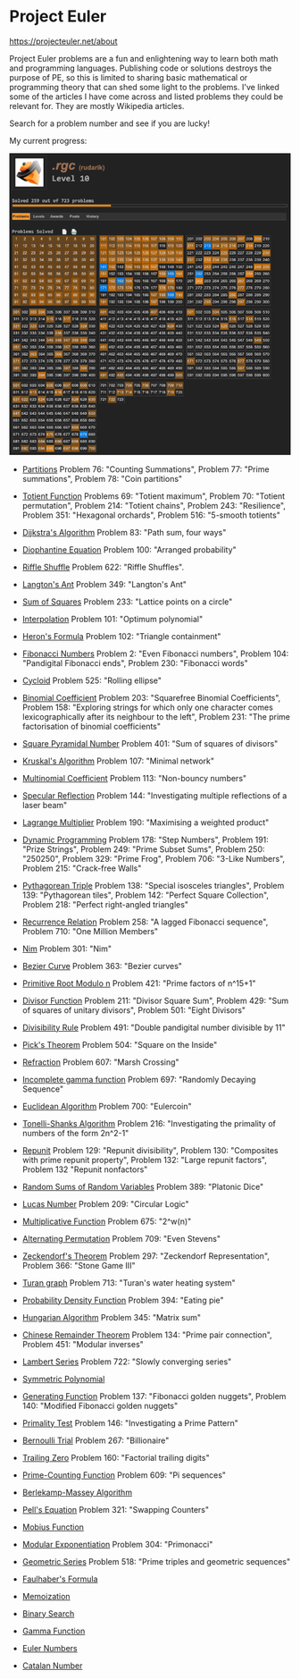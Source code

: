 # Project Euler 
<https://projecteuler.net/about>

Project Euler problems are a fun and enlightening way to learn both math and programming languages. Publishing code or solutions destroys the purpose of PE, so this is limited to sharing basic mathematical or programming theory that can shed some light to the problems. I've linked some of the articles I have come across and listed problems they could be relevant for. They are mostly Wikipedia articles. 

Search for a problem number and see if you are lucky!

My current progress: 

![](rudarik_progress.png)

* [Partitions](https://en.wikipedia.org/wiki/Partition_(number_theory))
Problem 76: "Counting Summations", Problem 77: "Prime summations", Problem 78: "Coin partitions"

* [Totient Function](https://en.wikipedia.org/wiki/Euler%27s_totient_function)
Problems 69: "Totient maximum", Problem 70: "Totient permutation", Problem 214: "Totient chains", Problem 243: "Resilience", Problem 351: "Hexagonal orchards", Problem 516: "5-smooth totients"

* [Dijkstra's Algorithm](https://en.wikipedia.org/wiki/Dijkstra%27s_algorithm)
Problem 83: "Path sum, four ways" 

* [Diophantine Equation](https://en.wikipedia.org/wiki/Diophantine_equation)
Problem 100: "Arranged probability"

* [Riffle Shuffle](http://mathworld.wolfram.com/RiffleShuffle.html)
Problem 622:  "Riffle Shuffles".

* [Langton's Ant](https://en.wikipedia.org/wiki/Langton%27s_ant)
Problem 349: "Langton's Ant"

* [Sum of Squares](https://en.wikipedia.org/wiki/Sum_of_two_squares_theorem)
Problem 233: "Lattice points on a circle"

* [Interpolation](https://en.wikipedia.org/wiki/Interpolation)
Problem 101: "Optimum polynomial"

* [Heron's Formula](https://en.wikipedia.org/wiki/Heron%27s_formula)
Problem 102: "Triangle containment"

* [Fibonacci Numbers](https://en.wikipedia.org/wiki/Fibonacci_number)
Problem 2: "Even Fibonacci numbers", Problem 104: "Pandigital Fibonacci ends", Problem 230: "Fibonacci words"

* [Cycloid](https://en.wikipedia.org/wiki/Cycloid)
Problem 525: "Rolling ellipse"

* [Binomial Coefficient](https://en.wikipedia.org/wiki/Binomial_coefficient)
Problem 203: "Squarefree Binomial Coefficients", Problem 158: "Exploring strings for which only one character comes lexicographically after its neighbour to the left", Problem 231: "The prime factorisation of binomial coefficients"

* [Square Pyramidal Number](https://en.wikipedia.org/wiki/Square_pyramidal_number)
Problem 401: "Sum of squares of divisors"

* [Kruskal's Algorithm](https://en.wikipedia.org/wiki/Kruskal%27s_algorithm)
Problem 107: "Minimal network"

* [Multinomial Coefficient](https://en.wikipedia.org/wiki/Multinomial_theorem)
Problem 113: "Non-bouncy numbers"

* [Specular Reflection](https://en.wikipedia.org/wiki/Specular_reflection)
Problem 144: "Investigating multiple reflections of a laser beam" 

* [Lagrange Multiplier](https://en.wikipedia.org/wiki/Lagrange_multiplier)
Problem 190: "Maximising a weighted product"

* [Dynamic Programming](https://en.wikipedia.org/wiki/Dynamic_programming)
Problem 178: "Step Numbers", Problem 191: "Prize Strings", Problem 249: "Prime Subset Sums", Problem 250: "250250", Problem 329: "Prime Frog", Problem 706: "3-Like Numbers", Problem 215: "Crack-free Walls"

* [Pythagorean Triple](https://en.wikipedia.org/wiki/Pythagorean_triple)
Problem 138: "Special isosceles triangles", Problem 139: "Pythagorean tiles", Problem 142: "Perfect Square Collection", Problem 218: "Perfect right-angled triangles"

* [Recurrence Relation](https://en.wikipedia.org/wiki/Recurrence_relation)
Problem 258: "A lagged Fibonacci sequence", Problem 710: "One Million Members"

* [Nim](https://en.wikipedia.org/wiki/Nim)
Problem 301: "Nim"

* [Bezier Curve](https://en.wikipedia.org/wiki/B%C3%A9zier_curve)
Problem 363: "Bezier curves"

* [Primitive Root Modulo n](https://en.wikipedia.org/wiki/Primitive_root_modulo_n)
Problem 421: "Prime factors of n^15+1"

* [Divisor Function](https://en.wikipedia.org/wiki/Divisor_function)
Problem 211: "Divisor Square Sum", Problem 429: "Sum of squares of unitary divisors", Problem 501: "Eight Divisors"

* [Divisibility Rule](https://en.wikipedia.org/wiki/Divisibility_rule)
Problem 491: "Double pandigital number divisible by 11"

* [Pick's Theorem](https://en.wikipedia.org/wiki/Pick%27s_theorem)
Problem 504: "Square on the Inside"

* [Refraction](https://en.wikipedia.org/wiki/Refraction)
Problem 607: "Marsh Crossing"

* [Incomplete gamma function](https://en.wikipedia.org/wiki/Incomplete_gamma_function)
Problem 697: "Randomly Decaying Sequence"

* [Euclidean Algorithm](https://en.wikipedia.org/wiki/Euclidean_algorithm)
Problem 700: "Eulercoin"

* [Tonelli-Shanks Algorithm](https://en.wikipedia.org/wiki/Tonelli%E2%80%93Shanks_algorithm)
Problem 216: "Investigating the primality of numbers of the form 2n^2-1"

* [Repunit](https://en.wikipedia.org/wiki/Repunit)
Problem 129: "Repunit divisibility", Problem 130: "Composites with prime repunit property", Problem 132: "Large repunit factors", Problem 132 "Repunit nonfactors"

* [Random Sums of Random Variables](http://www.math.unl.edu/~sdunbar1/ProbabilityTheory/Lessons/Conditionals/RandomSums/randsum.shtml)
Problem 389: "Platonic Dice"

* [Lucas Number](https://en.wikipedia.org/wiki/Lucas_number)
Problem 209: "Circular Logic"

* [Multiplicative Function](https://en.wikipedia.org/wiki/Multiplicative_function)
Problem 675: "2^w(n)"

* [Alternating Permutation](https://en.wikipedia.org/wiki/Alternating_permutation)
Problem 709: "Even Stevens"

* [Zeckendorf's Theorem](https://en.wikipedia.org/wiki/Zeckendorf%27s_theorem)
Problem 297: "Zeckendorf Representation", Problem 366: "Stone Game III"

* [Turan graph](https://en.wikipedia.org/wiki/Tur%C3%A1n_graph)
Problem 713: "Turan's water heating system"

* [Probability Density Function](https://en.wikipedia.org/wiki/Probability_density_function)
Problem 394: "Eating pie"

* [Hungarian Algorithm](https://en.wikipedia.org/wiki/Hungarian_algorithm)
Problem 345: "Matrix sum"

* [Chinese Remainder Theorem](https://en.wikipedia.org/wiki/Chinese_remainder_theorem)
Problem 134: "Prime pair connection", Problem 451: "Modular inverses"

* [Lambert Series](https://en.wikipedia.org/wiki/Lambert_series)
Problem 722: "Slowly converging series"

* [Symmetric Polynomial](https://en.wikipedia.org/wiki/Symmetric_polynomial)

* [Generating Function](https://en.wikipedia.org/wiki/Generating_function)
Problem 137: "Fibonacci golden nuggets", Problem 140: "Modified Fibonacci golden nuggets"

* [Primality Test](https://en.wikipedia.org/wiki/Primality_test)
Problem 146: "Investigating a Prime Pattern" 

* [Bernoulli Trial](https://en.wikipedia.org/wiki/Bernoulli_trial)
Problem 267: "Billionaire"

* [Trailing Zero](https://en.wikipedia.org/wiki/Trailing_zero)
Problem 160: "Factorial trailing digits"

* [Prime-Counting Function](https://en.wikipedia.org/wiki/Prime-counting_function)
Problem 609: "Pi sequences"

* [Berlekamp-Massey Algorithm](https://en.wikipedia.org/wiki/Berlekamp%E2%80%93Massey_algorithm)

* [Pell's Equation](https://en.wikipedia.org/wiki/Pell%27s_equation)
Problem 321: "Swapping Counters"

* [Mobius Function](https://en.wikipedia.org/wiki/M%C3%B6bius_function)

* [Modular Exponentiation](https://en.wikipedia.org/wiki/Modular_exponentiation)
Problem 304: "Primonacci"

* [Geometric Series](https://en.wikipedia.org/wiki/Geometric_series)
Problem 518: "Prime triples and geometric sequences"

* [Faulhaber's Formula](https://en.wikipedia.org/wiki/Faulhaber%27s_formula)

* [Memoization](https://en.wikipedia.org/wiki/Memoization)

* [Binary Search](https://en.wikipedia.org/wiki/Binary_search_algorithm)

* [Gamma Function](https://en.wikipedia.org/wiki/Gamma_function)

* [Euler Numbers](https://en.wikipedia.org/wiki/Euler_number)

* [Catalan Number](https://en.wikipedia.org/wiki/Catalan_number)

